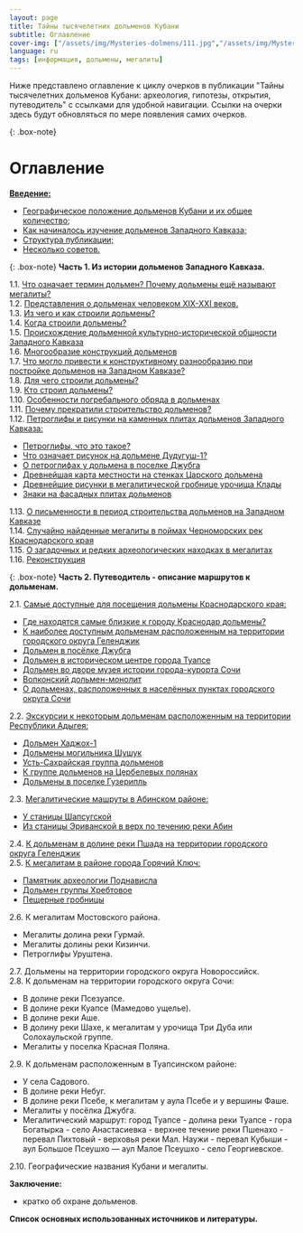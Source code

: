 ```yaml
---
layout: page
title: Тайны тысячелетних дольменов Кубани
subtitle: Оглавление
cover-img: ["/assets/img/Mysteries-dolmens/111.jpg","/assets/img/Mysteries-dolmens/222.jpg"]
language: ru
tags: [информация, дольмены, мегалиты]
---
```

Ниже представлено оглавление к циклу очерков в публикации "Тайны тысячелетних дольменов Кубани: археология, гипотезы, открытия, путеводитель" с ссылками для удобной навигации.
Ссылки на очерки здесь будут обновляться по мере появления самих очерков.

{: .box-note}
# Оглавление

[**Введение:**](https://viktor-dnk.github.io/mysteries-dolmens-intro/)  
- [Географическое положение дольменов Кубани и их общее количество;](https://viktor-dnk.github.io/mysteries-dolmens-intro/#%D0%B2%D0%B2%D0%B5%D0%B4%D0%B5%D0%BD%D0%B8%D0%B51)
- [Как начиналось изучение дольменов Западного Кавказа;](https://viktor-dnk.github.io/mysteries-dolmens-intro/#%D0%B2%D0%B2%D0%B5%D0%B4%D0%B5%D0%BD%D0%B8%D0%B52)
- [Структура публикации;](https://viktor-dnk.github.io/mysteries-dolmens-intro/#%D0%B2%D0%B2%D0%B5%D0%B4%D0%B5%D0%BD%D0%B8%D0%B53)
- [Несколько советов.](https://viktor-dnk.github.io/mysteries-dolmens-intro/#%D0%B2%D0%B2%D0%B5%D0%B4%D0%B5%D0%BD%D0%B8%D0%B54)

{: .box-note}
**<a name="ch1"></a>Часть 1. Из истории дольменов Западного Кавказа.**

1.1. [Что означает термин дольмен? Почему дольмены ещё называют мегалиты?](https://viktor-dnk.github.io/ch1p1/)  
1.2. [Представления о дольменах человеком ХIХ-ХХI веков.](https://viktor-dnk.github.io/ch1p2/)  
1.3. [Из чего и как строили дольмены?](https://viktor-dnk.github.io/ch1p3/)  
1.4. [Когда строили дольмены?](https://viktor-dnk.github.io/ch1p4/)  
1.5. [Происхождение дольменной культурно-исторической общности Западного Кавказа](https://viktor-dnk.github.io/ch1p5/)    
1.6. [Многообразие конструкций дольменов](https://viktor-dnk.github.io/ch1p6/)  
1.7. [Что могло привести к конструктивному разнообразию при постройке дольменов на Западном Кавказе?](https://viktor-dnk.github.io/ch1p7/)  
1.8. [Для чего строили дольмены?](https://viktor-dnk.github.io/ch1p8/)  
1.9. [Кто строил дольмены?](https://viktor-dnk.github.io/ch1p9/)  
1.10. [Особенности погребального обряда в дольменах](https://viktor-dnk.github.io/ch1p10/)  
1.11. [Почему прекратили строительство дольменов?](https://viktor-dnk.github.io/ch1p11/)  
1.12. [Петроглифы и рисунки на каменных плитах дольменов Западного Кавказа:](https://viktor-dnk.github.io/ch1p12/)  
- [Петроглифы, что это такое?](https://viktor-dnk.github.io/ch1p12/#petr1)  
- [Что означает рисунок на дольмене Дудугуш-1?](https://viktor-dnk.github.io/ch1p12/#petr2)  
- [О петроглифах у дольмена в поселке Джубга](https://viktor-dnk.github.io/ch1p12/#petr3)  
- [Древнейшая карта местности на стенках Царского дольмена](https://viktor-dnk.github.io/ch1p12/#petr4)  
- [Древнейшие рисунки в мегалитической гробнице урочища Клады](https://viktor-dnk.github.io/ch1p12/#petr5)  
- [Знаки на фасадных плитах дольменов](https://viktor-dnk.github.io/ch1p12/#petr6)  

1.13. [О письменности в период строительства дольменов на Западном Кавказе](https://viktor-dnk.github.io/ch1p13/)  
1.14. [Случайно найденные мегалиты в поймах Черноморских рек Краснодарского края](https://viktor-dnk.github.io/ch1p14/)  
1.15. [О загадочных и редких археологических находках в мегалитах](https://viktor-dnk.github.io/ch1p15/)  
1.16. [Реконструкция](https://viktor-dnk.github.io/ch1p16/)  

{: .box-note}
**<a name="ch2"></a>Часть 2. Путеводитель - описание маршрутов к дольменам.**

2.1. [Самые доступные для посещения дольмены Краснодарского края:](https://viktor-dnk.github.io/ch2p1/)  
- [Где находятся самые близкие к городу Краснодар дольмены?](https://viktor-dnk.github.io/ch2p1/#2-1-1)  
- [К наиболее доступным дольменам расположенным на территории городского округа Геленджик](https://viktor-dnk.github.io/ch2p1/#2-1-2)  
- [Дольмен в посёлке Джубга](https://viktor-dnk.github.io/ch2p1/#2-1-3)  
- [Дольмен в историческом центре города Туапсе](https://viktor-dnk.github.io/ch2p1/#2-1-4)  
- [Дольмен во дворе музея истории города-курорта Сочи](https://viktor-dnk.github.io/ch2p1/#2-1-5)  
- [Волконский дольмен-монолит](https://viktor-dnk.github.io/ch2p1/#2-1-6)  
- [О дольменах, расположенных в населённых пунктах городского округа Сочи](https://viktor-dnk.github.io/ch2p1/#2-1-7)  

2.2. [Экскурсии к некоторым дольменам расположенным на территории Республики Адыгея:](https://viktor-dnk.github.io/ch2p2/)  
- [Дольмен Хаджох-1](https://viktor-dnk.github.io/ch2p2/#2-2-1)  
- [Дольмены могильника Шушук](https://viktor-dnk.github.io/ch2p2/#2-2-5)  
- [Усть-Сахрайская группа дольменов](https://viktor-dnk.github.io/ch2p2/#2-2-2)  
- [К группе дольменов на Цербелевых полянах](https://viktor-dnk.github.io/ch2p2/#2-2-3)  
- [Дольмены в поселке Гузерипль](https://viktor-dnk.github.io/ch2p2/#2-2-4)  

2.3. [Мегалитические машруты в Абинском районе:](https://viktor-dnk.github.io/ch2p3/)  
- [У станицы Шапсугской](https://viktor-dnk.github.io/ch2p3/#2-3-1)  
- [Из станицы Эриванской в верх по течению реки Абин](https://viktor-dnk.github.io/ch2p3/#2-3-2)  

2.4. [К дольменам в долине реки Пшада на территории городского округа Геленджик](https://viktor-dnk.github.io/ch2p4/)  
2.5. [К мегалитам в районе города Горячий Ключ:](https://viktor-dnk.github.io/ch2p4/)  
- [Памятник археологии Поднависла](https://viktor-dnk.github.io/ch2p4/#2-5-1)  
- [Дольмен группы Хребтовое](https://viktor-dnk.github.io/ch2p4/#2-5-2)  
- [Пещерные гробницы](https://viktor-dnk.github.io/ch2p4/#2-5-3)  

2.6. К мегалитам Мостовского района.  
- Мегалиты долина реки Гурмай.  
- Мегалиты долины реки Кизинчи.  
- Петроглифы Уруштена.  

2.7. Дольмены на  территории городского округа Новороссийск.  
2.8. К дольменам на территории городского округа Сочи:  
- В долине реки Псезуапсе.  
- В долине реки Куапсе (Мамедово ущелье).  
-  В долине реки Аше.  
- В долину реки Шахе, к мегалитам у урочища Три Дуба или Солохаульской группе.  
- Мегалиты у поселка Красная Поляна.  

2.9. К дольменам расположенным в Туапсинском районе:  
- У села Садового.  
- В долине реки Небуг.  
- В долине реки Псебе, к мегалитам у аула Псебе и у вершины Фаше.  
- Мегалиты у посёлка Джубга.  
- Мегалитический маршрут: город Туапсе - долина реки Туапсе - гора Богатырка - село Анастасиевка - верхнее течение реки Пшенахо - перевал Пихтовый - верховья реки Мал. Наужи - перевал Кубыши - аул Большое Псеушхо — аул Малое Псеушхо - село Георгиевское.  

2.10. Географические названия Кубани и мегалиты.

**Заключение:**  
- кратко об охране дольменов.  

**Список основных использованных источников и литературы.**
